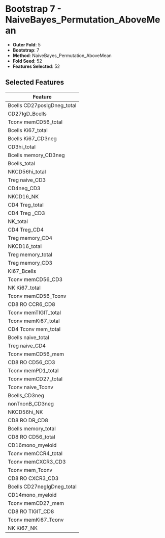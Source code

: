# Bootstrap 7 - NaiveBayes_Permutation_AboveMean

- **Outer Fold**: 5
- **Bootstrap**: 7
- **Method**: NaiveBayes_Permutation_AboveMean
- **Fold Seed**: 52
- **Features Selected**: 52

## Selected Features

| Feature |
|---------|
| Bcells CD27posIgDneg_total |
| CD27IgD_Bcells |
| Tconv memCD56_total |
| Bcells Ki67_total |
| Bcells Ki67_CD3neg |
| CD3hi_total |
| Bcells memory_CD3neg |
| Bcells_total |
| NKCD56hi_total |
| Treg naive_CD3 |
| CD4neg_CD3 |
| NKCD16_NK |
| CD4 Treg_total |
| CD4 Treg _CD3 |
| NK_total |
| CD4 Treg_CD4 |
| Treg memory_CD4 |
| NKCD16_total |
| Treg memory_total |
| Treg memory_CD3 |
| Ki67_Bcells |
| Tconv memCD56_CD3 |
| NK Ki67_total |
| Tconv memCD56_Tconv |
| CD8 RO CCR6_CD8 |
| Tconv memTIGIT_total |
| Tconv memKi67_total |
| CD4 Tconv mem_total |
| Bcells naive_total |
| Treg naive_CD4 |
| Tconv memCD56_mem |
| CD8 RO CD56_CD3 |
| Tconv memPD1_total |
| Tconv memCD27_total |
| Tconv naive_Tconv |
| Bcells_CD3neg |
| nonTnonB_CD3neg |
| NKCD56hi_NK |
| CD8 RO DR_CD8 |
| Bcells memory_total |
| CD8 RO CD56_total |
| CD16mono_myeloid |
| Tconv memCCR4_total |
| Tconv memCXCR3_CD3 |
| Tconv mem_Tconv |
| CD8 RO CXCR3_CD3 |
| Bcells CD27negIgDneg_total |
| CD14mono_myeloid |
| Tconv memCD27_mem |
| CD8 RO TIGIT_CD8 |
| Tconv memKi67_Tconv |
| NK Ki67_NK |
